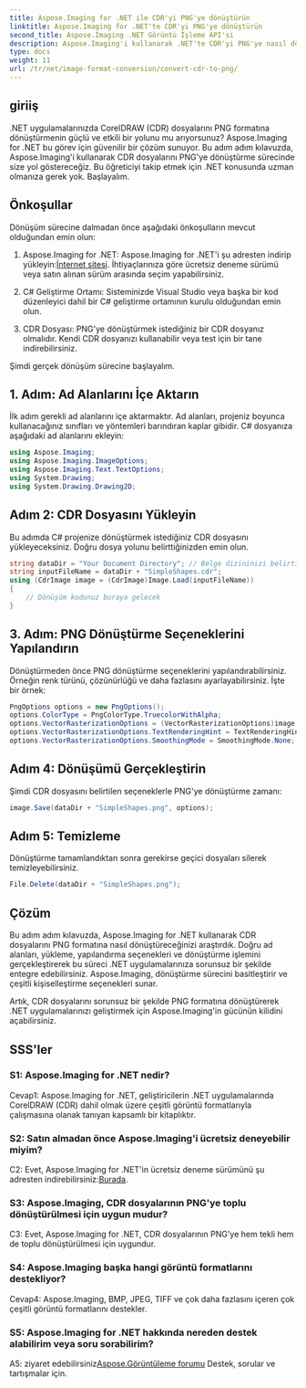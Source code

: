 ```yaml
---
title: Aspose.Imaging for .NET ile CDR'yi PNG'ye dönüştürün
linktitle: Aspose.Imaging for .NET'te CDR'yi PNG'ye dönüştürün
second_title: Aspose.Imaging .NET Görüntü İşleme API'si
description: Aspose.Imaging'i kullanarak .NET'te CDR'yi PNG'ye nasıl dönüştüreceğinizi öğrenin. Bu adım adım kılavuz süreci basitleştirir.
type: docs
weight: 11
url: /tr/net/image-format-conversion/convert-cdr-to-png/
---
```

## giriiş

.NET uygulamalarınızda CorelDRAW (CDR) dosyalarını PNG formatına dönüştürmenin güçlü ve etkili bir yolunu mu arıyorsunuz? Aspose.Imaging for .NET bu görev için güvenilir bir çözüm sunuyor. Bu adım adım kılavuzda, Aspose.Imaging'i kullanarak CDR dosyalarını PNG'ye dönüştürme sürecinde size yol göstereceğiz. Bu öğreticiyi takip etmek için .NET konusunda uzman olmanıza gerek yok. Başlayalım.

## Önkoşullar

Dönüşüm sürecine dalmadan önce aşağıdaki önkoşulların mevcut olduğundan emin olun:

1.  Aspose.Imaging for .NET: Aspose.Imaging for .NET'i şu adresten indirip yükleyin:[İnternet sitesi](https://releases.aspose.com/imaging/net/). İhtiyaçlarınıza göre ücretsiz deneme sürümü veya satın alınan sürüm arasında seçim yapabilirsiniz.

2. C# Geliştirme Ortamı: Sisteminizde Visual Studio veya başka bir kod düzenleyici dahil bir C# geliştirme ortamının kurulu olduğundan emin olun.

3. CDR Dosyası: PNG'ye dönüştürmek istediğiniz bir CDR dosyanız olmalıdır. Kendi CDR dosyanızı kullanabilir veya test için bir tane indirebilirsiniz.

Şimdi gerçek dönüşüm sürecine başlayalım.

## 1. Adım: Ad Alanlarını İçe Aktarın

İlk adım gerekli ad alanlarını içe aktarmaktır. Ad alanları, projeniz boyunca kullanacağınız sınıfları ve yöntemleri barındıran kaplar gibidir. C# dosyanıza aşağıdaki ad alanlarını ekleyin:

```csharp
using Aspose.Imaging;
using Aspose.Imaging.ImageOptions;
using Aspose.Imaging.Text.TextOptions;
using System.Drawing;
using System.Drawing.Drawing2D;
```

## Adım 2: CDR Dosyasını Yükleyin

Bu adımda C# projenize dönüştürmek istediğiniz CDR dosyasını yükleyeceksiniz. Doğru dosya yolunu belirttiğinizden emin olun.

```csharp
string dataDir = "Your Document Directory"; // Belge dizininizi belirtin
string inputFileName = dataDir + "SimpleShapes.cdr";
using (CdrImage image = (CdrImage)Image.Load(inputFileName))
{
    // Dönüşüm kodunuz buraya gelecek
}
```

## 3. Adım: PNG Dönüştürme Seçeneklerini Yapılandırın

Dönüştürmeden önce PNG dönüştürme seçeneklerini yapılandırabilirsiniz. Örneğin renk türünü, çözünürlüğü ve daha fazlasını ayarlayabilirsiniz. İşte bir örnek:

```csharp
PngOptions options = new PngOptions();
options.ColorType = PngColorType.TruecolorWithAlpha;
options.VectorRasterizationOptions = (VectorRasterizationOptions)image.GetDefaultOptions(new object[] { Color.White, image.Width, image.Height });
options.VectorRasterizationOptions.TextRenderingHint = TextRenderingHint.SingleBitPerPixel;
options.VectorRasterizationOptions.SmoothingMode = SmoothingMode.None;
```

## Adım 4: Dönüşümü Gerçekleştirin

Şimdi CDR dosyasını belirtilen seçeneklerle PNG'ye dönüştürme zamanı:

```csharp
image.Save(dataDir + "SimpleShapes.png", options);
```

## Adım 5: Temizleme

Dönüştürme tamamlandıktan sonra gerekirse geçici dosyaları silerek temizleyebilirsiniz.

```csharp
File.Delete(dataDir + "SimpleShapes.png");
```

## Çözüm

Bu adım adım kılavuzda, Aspose.Imaging for .NET kullanarak CDR dosyalarını PNG formatına nasıl dönüştüreceğinizi araştırdık. Doğru ad alanları, yükleme, yapılandırma seçenekleri ve dönüştürme işlemini gerçekleştirerek bu süreci .NET uygulamalarınıza sorunsuz bir şekilde entegre edebilirsiniz. Aspose.Imaging, dönüştürme sürecini basitleştirir ve çeşitli kişiselleştirme seçenekleri sunar.

Artık, CDR dosyalarını sorunsuz bir şekilde PNG formatına dönüştürerek .NET uygulamalarınızı geliştirmek için Aspose.Imaging'in gücünün kilidini açabilirsiniz.

## SSS'ler

### S1: Aspose.Imaging for .NET nedir?

Cevap1: Aspose.Imaging for .NET, geliştiricilerin .NET uygulamalarında CorelDRAW (CDR) dahil olmak üzere çeşitli görüntü formatlarıyla çalışmasına olanak tanıyan kapsamlı bir kitaplıktır.

### S2: Satın almadan önce Aspose.Imaging'i ücretsiz deneyebilir miyim?

 C2: Evet, Aspose.Imaging for .NET'in ücretsiz deneme sürümünü şu adresten indirebilirsiniz:[Burada](https://releases.aspose.com/).

### S3: Aspose.Imaging, CDR dosyalarının PNG'ye toplu dönüştürülmesi için uygun mudur?

C3: Evet, Aspose.Imaging for .NET, CDR dosyalarının PNG'ye hem tekli hem de toplu dönüştürülmesi için uygundur.

### S4: Aspose.Imaging başka hangi görüntü formatlarını destekliyor?

Cevap4: Aspose.Imaging, BMP, JPEG, TIFF ve çok daha fazlasını içeren çok çeşitli görüntü formatlarını destekler.

### S5: Aspose.Imaging for .NET hakkında nereden destek alabilirim veya soru sorabilirim?

 A5: ziyaret edebilirsiniz[Aspose.Görüntüleme forumu](https://forum.aspose.com/) Destek, sorular ve tartışmalar için.